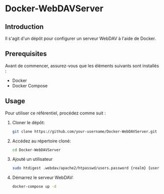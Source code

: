 # Docker-WebDAVServer

## Introduction

Il s'agit d'un dépôt pour configurer un serveur WebDAV à l'aide de Docker.

## Prerequisites

Avant de commencer, assurez-vous que les éléments suivants sont installés :

- Docker
- Docker Compose

## Usage

Pour utiliser ce référentiel, procédez comme suit :

1. Cloner le dépôt:

    ```bash
    git clone https://github.com/your-username/Docker-WebDAVServer.git
    ```

2. Accédez au répertoire cloné:

    ```bash
    cd Docker-WebDAVServer
    ```

3. Ajouté un utilisateur

    ```bash
    sudo htdigest .webdav/apache2/htpasswd/users.password {realm} {user}
    ```

4. Démarrez le serveur WebDAV:

    ```bash
    docker-compose up -d
    ```
